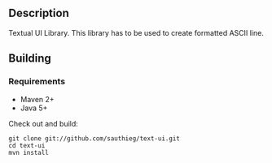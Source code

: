 Description
-----------

Textual UI Library.
This library has to be used to create formatted ASCII line.

Building
--------

### Requirements

* Maven 2+
* Java 5+

Check out and build:

    git clone git://github.com/sauthieg/text-ui.git
    cd text-ui
    mvn install
